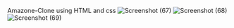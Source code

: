 Amazone-Clone using HTML and css
![Screenshot (67)](https://github.com/user-attachments/assets/27ba37d3-a8c1-42c3-b72e-899976ed3469)
![Screenshot (68)](https://github.com/user-attachments/assets/701f5a14-798d-48d3-996d-914896fbc954)
![Screenshot (69)](https://github.com/user-attachments/assets/6a374968-4cce-473e-86ff-ec668001dd41)
